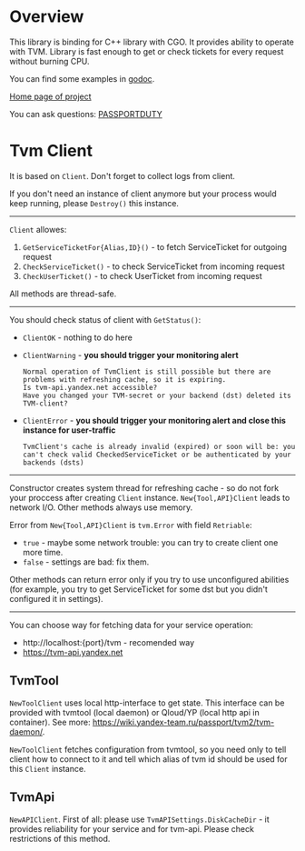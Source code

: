 Overview
===
This library is binding for C++ library with CGO.
It provides ability to operate with TVM. Library is fast enough to get or check tickets for every request without burning CPU.

You can find some examples in [godoc](https://godoc.yandex-team.ru/pkg/a.yandex-team.ru/library/go/yandex/tvm/tvmauth/).

[Home page of project](https://wiki.yandex-team.ru/passport/tvm2/)

You can ask questions: [PASSPORTDUTY](https://st.yandex-team.ru/createTicket?queue=PASSPORTDUTY&_form=77618)

Tvm Client
===
It is based on `Client`. Don't forget to collect logs from client.

If you don't need an instance of client anymore but your process would keep running, please `Destroy()` this instance.
___
`Client` allowes:
1. `GetServiceTicketFor{Alias,ID}()` - to fetch ServiceTicket for outgoing request
2. `CheckServiceTicket()` - to check ServiceTicket from incoming request
3. `CheckUserTicket()` - to check UserTicket from incoming request

All methods are thread-safe.
___
You should check status of client with `GetStatus()`:
* `ClientOK` - nothing to do here
* `ClientWarning` - **you should trigger your monitoring alert**

      Normal operation of TvmClient is still possible but there are problems with refreshing cache, so it is expiring.
      Is tvm-api.yandex.net accessible?
      Have you changed your TVM-secret or your backend (dst) deleted its TVM-client?

* `ClientError` - **you should trigger your monitoring alert and close this instance for user-traffic**

      TvmClient's cache is already invalid (expired) or soon will be: you can't check valid CheckedServiceTicket or be authenticated by your backends (dsts)

___
Constructor creates system thread for refreshing cache - so do not fork your proccess after creating `Client` instance. `New{Tool,API}Client` leads to network I/O. Other methods always use memory.

Error from `New{Tool,API}Client` is `tvm.Error` with field `Retriable`:
* `true` - maybe some network trouble: you can try to create client one more time.
* `false` - settings are bad: fix them.

Other methods can return error only if you try to use unconfigured abilities (for example, you try to get ServiceTicket for some dst but you didn't configured it in settings).
___
You can choose way for fetching data for your service operation:
* http://localhost:{port}/tvm - recomended way
* https://tvm-api.yandex.net

TvmTool
------------
`NewToolClient` uses local http-interface to get state. This interface can be provided with tvmtool (local daemon) or Qloud/YP (local http api in container).
See more: https://wiki.yandex-team.ru/passport/tvm2/tvm-daemon/.

`NewToolClient` fetches configuration from tvmtool, so you need only to tell client how to connect to it and tell which alias of tvm id should be used for this `Client` instance.

TvmApi
------------
`NewAPIClient`.
First of all: please use `TvmAPISettings.DiskCacheDir` - it provides reliability for your service and for tvm-api.
Please check restrictions of this method.
